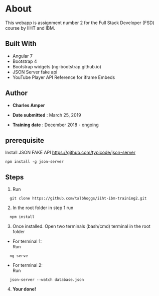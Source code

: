 # About

This webapp is assignment number 2 for the Full Stack Developer (FSD) course by IIHT and IBM.

## Built With
* Angular 7
* Bootstrap 4
* Bootstrap widgets (ng-bootstrap.github.io)
* JSON Server fake api
* YouTube Player API Reference for iframe Embeds

## Author
* **Charles Amper**

* **Date submitted** : March 25, 2019
* **Training date** : December 2018 - ongoing

## prerequisite

Install 
JSON FAKE API https://github.com/typicode/json-server

```
npm install -g json-server
```
## Steps

1. Run
```
  git clone https://github.com/talbhoggs/iiht-ibm-training2.git
```
2. In the root folder in step 1 run 
```
  npm install
```
3. Once installed. Open two terminals (bash/cmd) terminal in the root folder  
* For terminal 1:  
Run
 ```
   ng serve
 ```
* For terminal 2:  
Run
 ```
   json-server --watch database.json
 ```
 4. **Your done!**
   
   
